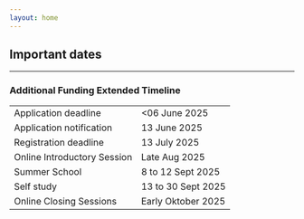 ```yaml
---
layout: home
---
```


## Important dates

<hr>

<h3> Additional Funding Extended Timeline </h3>

<table class="table table-hover table-sm">
  <tbody>
    <tr>
      <td>Application deadline</td>
      <td><06 June 2025</td>
    </tr>
    <tr>
      <td>Application notification</td>
      <td>13 June 2025</td>
    </tr>
    <tr>
      <td>Registration deadline</td>
      <td>13 July 2025</td>
    </tr>
    <tr>
      <td scope="row">Online Introductory Session</td>
      <td>Late Aug 2025</td>
    </tr>
    <tr>
      <td scope="row">Summer School</td>
      <td>8 to 12 Sept 2025</td>
    </tr>
    <tr>
      <td scope="row">Self study</td>
      <td>13 to 30 Sept 2025</td>
    </tr>
    <tr>
      <td scope="row">Online Closing Sessions</td>
      <td>Early Oktober 2025</td>
    </tr>
  </tbody>
</table>
